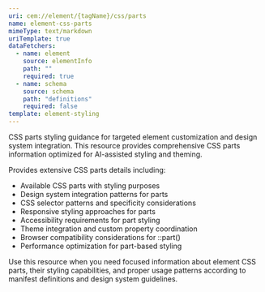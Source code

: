 ```yaml
---
uri: cem://element/{tagName}/css/parts
name: element-css-parts
mimeType: text/markdown
uriTemplate: true
dataFetchers:
  - name: element
    source: elementInfo
    path: ""
    required: true
  - name: schema
    source: schema
    path: "definitions"
    required: false
template: element-styling
---
```


CSS parts styling guidance for targeted element customization and design system integration. This resource provides comprehensive CSS parts information optimized for AI-assisted styling and theming.

Provides extensive CSS parts details including:
- Available CSS parts with styling purposes
- Design system integration patterns for parts
- CSS selector patterns and specificity considerations
- Responsive styling approaches for parts
- Accessibility requirements for part styling
- Theme integration and custom property coordination
- Browser compatibility considerations for ::part()
- Performance optimization for part-based styling

Use this resource when you need focused information about element CSS parts, their styling capabilities, and proper usage patterns according to manifest definitions and design system guidelines.